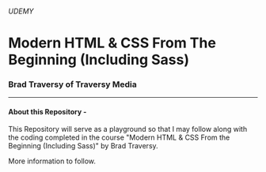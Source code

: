 ###### UDEMY

# Modern HTML & CSS From The Beginning (Including Sass)
### Brad Traversy of Traversy Media

---

#### About this Repository -

This Repository will serve as a playground so that I may follow along with the coding completed in the course "Modern HTML & CSS From the Beginning (Including Sass)" by Brad Traversy.

More information to follow.
